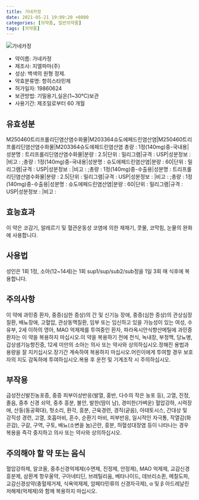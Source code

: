 ```yaml
---
title: 가네카정
date: 2021-05-21 19:09:20 +0800
categories: [의약품, 일반의약품]
tags: [의약품]
---
```

![가네카정](https://nedrug.mfds.go.kr/pbp/cmn/itemImageDownload/154599010139600143)

- 약이름: 가네카정
- 제조사: 지엘파마(주)
- 성상: 백색의 원형 정제.
- 약효분류명: 항히스타민제
- 허가일자: 19860624
- 보관방법: 기밀용기,실온(1~30℃)보관
- 사용기간: 제조일로부터 60 개월
## 유효성분
M250460트리프롤리딘염산염수화물|M203364슈도에페드린염산염|M250460트리프롤리딘염산염수화물|M203364슈도에페드린염산염
총량 : 1정(140mg)중-국내용|성분명 : 트리프롤리딘염산염수화물|분량 : 2.5|단위 : 밀리그램|규격 : USP|성분정보 : |비고 : ;총량 : 1정(140mg)중-국내용|성분명 : 슈도에페드린염산염|분량 : 60|단위 : 밀리그램|규격 : USP|성분정보 : |비고 : ;총량 : 1정(140mg)중-수출용|성분명 : 트리프롤리딘염산염수화물|분량 : 2.5|단위 : 밀리그램|규격 : USP|성분정보 : |비고 : ;총량 : 1정(140mg)중-수출용|성분명 : 슈도에페드린염산염|분량 : 60|단위 : 밀리그램|규격 : USP|성분정보 : |비고 :
## 효능효과
이 약은 코감기, 알레르기 및 혈관운동성 코염에 의한 재채기, 콧물, 코막힘, 눈물의 완화에 사용합니다.
## 사용법
성인은 1회 1정, 소아(12~14세)는 1회 sup1/sup/sub2/sub정을 1일 3회 매 식후에 복용합니다.
## 주의사항
이 약에 과민증 환자, 중증(심한 증상)의 간 및 신기능 장애, 중증(심한 증상)의 관상심장질환, 배뇨장애, 고혈압, 관상동맥질환, 임부 또는 임신하고 있을 가능성이 있는 여성, 수유부, 2세 이하의 영아, MAO 억제제를 투여중인 환자, 파라옥시안식향산메틸에 과민증 환자는 이 약을 복용하지 마십시오.이 약을 복용하기 전에 천식, 녹내장, 부정맥, 당뇨병, 갑상샘기능항진증, 12세 미만의 소아는 의사 또는 약사와 상의하십시오.정해진 용법과 용량을 잘 지키십시오.장기간 계속하여 복용하지 마십시오.어린이에게 투여할 경우 보호자의 지도 감독하에 투여하십시오.복용 후 운전 및 기계조작 시 주의하십시오.
## 부작용
급성전신발진농포증, 중증 피부이상반응(발열, 홍반, 다수의 작은 농포 등), 고열, 진정, 졸음, 중추 신경 쇠약, 중추 흥분, 불안, 발한(땀이 남), 경미한(가벼운) 혈압강하, 시력장애, 산동(동공확대), 헛소리, 환각, 흥분, 근육경련, 경직(굳음), 아테토시스, 간대상 및 강직성 경련, 고열, 호흡마비, 혼수, 순환기 마비, 피부반응, 일시적인 자극통, 작열감(화끈감), 구갈, 구역, 구토, 배뇨(소변을 눔)곤란, 흥분, 허혈성대장염 등이 나타나는 경우 복용을 즉각 중지하고 의사 또는 약사와 상의하십시오.
## 주의해야 할 약 또는 음식
혈압강하제, 알코올, 중추신경억제제(수면제, 진정제, 안정제), MAO 억제제, 교감신경흥분제, 삼환계 항우울약, 구아네티딘, 브레틸리움, 베타나이드, 데브리소퀸, 메칠도파, 교감신경성약(충혈제거제, 식욕억제제, 암페타민류의 신경자극제), α 및 β 아드레날린 저해제(억제제)와 함께 복용하지 마십시오.
